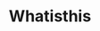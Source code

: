 ---
title: Whatisthis
crosslinks:
- whatisthisthing
- translator
- whatsthisplant
- xkcd
- AskDocs
- tipofmytongue
- HelpMeFind
- nosleep
- OutOfTheLoop
- spiders
- askscience
- pics
- UFOs
- Scams
- The_Donald
- goats
- whatsthisrock
- WhereCanIFind
- mildlyinteresting
---